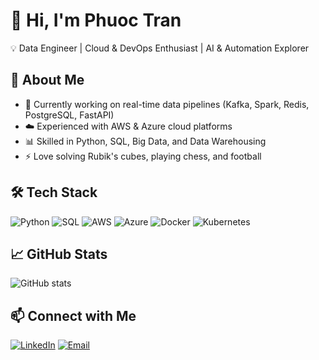 # 👋 Hi, I'm Phuoc Tran  

💡 Data Engineer | Cloud & DevOps Enthusiast | AI & Automation Explorer  

## 🚀 About Me
- 🔭 Currently working on real-time data pipelines (Kafka, Spark, Redis, PostgreSQL, FastAPI)  
- ☁️ Experienced with AWS & Azure cloud platforms  
- 📊 Skilled in Python, SQL, Big Data, and Data Warehousing  
- ⚡ Love solving Rubik's cubes, playing chess, and football  

## 🛠️ Tech Stack
![Python](https://img.shields.io/badge/-Python-3776AB?logo=python&logoColor=white)
![SQL](https://img.shields.io/badge/-SQL-336791?logo=postgresql&logoColor=white)
![AWS](https://img.shields.io/badge/-AWS-FF9900?logo=amazon-aws&logoColor=white)
![Azure](https://img.shields.io/badge/-Azure-0078D4?logo=microsoft-azure&logoColor=white)
![Docker](https://img.shields.io/badge/-Docker-2496ED?logo=docker&logoColor=white)
![Kubernetes](https://img.shields.io/badge/-Kubernetes-326CE5?logo=kubernetes&logoColor=white)

## 📈 GitHub Stats
![GitHub stats](https://github-readme-stats.vercel.app/api?username=phuoctran&show_icons=true&theme=tokyonight)

## 📫 Connect with Me
[![LinkedIn](https://img.shields.io/badge/-LinkedIn-blue?logo=linkedin)](https://linkedin.com/in/your-link)
[![Email](https://img.shields.io/badge/-Email-D14836?logo=gmail&logoColor=white)](mailto:your-email@example.com)
